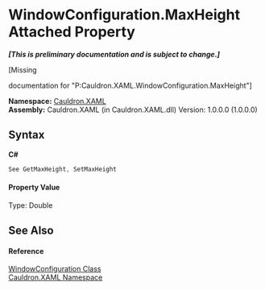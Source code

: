 # WindowConfiguration.MaxHeight Attached Property
 _**\[This is preliminary documentation and is subject to change.\]**_

\[Missing <summary> documentation for "P:Cauldron.XAML.WindowConfiguration.MaxHeight"\]

**Namespace:**&nbsp;<a href="N_Cauldron_XAML">Cauldron.XAML</a><br />**Assembly:**&nbsp;Cauldron.XAML (in Cauldron.XAML.dll) Version: 1.0.0.0 (1.0.0.0)

## Syntax

**C#**<br />
``` C#
See GetMaxHeight, SetMaxHeight
```


#### Property Value
Type: Double

## See Also


#### Reference
<a href="T_Cauldron_XAML_WindowConfiguration">WindowConfiguration Class</a><br /><a href="N_Cauldron_XAML">Cauldron.XAML Namespace</a><br />